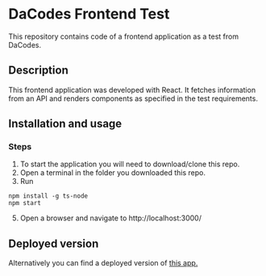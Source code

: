 # DaCodes Frontend Test

This repository contains code of a frontend application as a test from DaCodes.

## Description

This frontend application was developed with React. It fetches information from an API and renders components as specified in the test requirements.

## Installation and usage

### Steps
1. To start the application you will need to download/clone this repo.
2. Open a terminal in the folder you downloaded this repo.
3. Run
```
npm install -g ts-node
npm start
```
5. Open a browser and navigate to http://localhost:3000/

## Deployed version
Alternatively you can find a deployed version of [this app.](https://frontend-dacodes-test.herokuapp.com/)